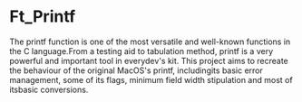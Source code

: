 # Ft_Printf
The printf function is one of the most versatile and well-known functions in the C language.From a testing aid to tabulation method, printf is a very powerful and important tool in everydev's kit. This project aims to recreate the behaviour of the original MacOS's printf, includingits basic error management, some of its flags, minimum field width stipulation and most of itsbasic conversions.
